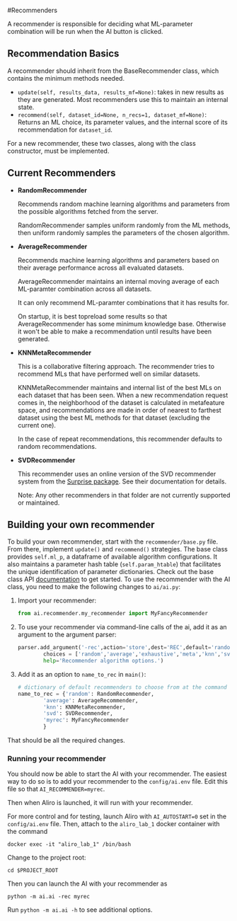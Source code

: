 #Recommenders

A recommender is responsible for deciding what ML-parameter combination will be run when the AI button is clicked. 

## Recommendation Basics

A recommender should inherit from the BaseRecommender class, which contains the minimum methods needed. 

 - `update(self, results_data, results_mf=None)`: takes in new results as they are generated. Most recommenders use this to maintain an internal state. 
 - `recommend(self, dataset_id=None, n_recs=1, dataset_mf=None)`: Returns an ML choice, its parameter values, and the internal score of its recommendation for `dataset_id`.

For a new recommender, these two classes, along with the class constructor, must be implemented. 

## Current Recommenders

 - **RandomRecommender**

    Recommends random machine learning algorithms and parameters from the possible algorithms
    fetched from the server.
 
    RandomRecommender samples uniform randomly from the ML methods, then uniform randomly samples the parameters of the chosen algorithm.

 - **AverageRecommender**
    
    Recommends machine learning algorithms and parameters based on their average performance
    across all evaluated datasets.

    AverageRecommender maintains an internal moving average of each ML-paramter combination across all datasets. 

    It can only recommend ML-paramter combinations that it has results for. 

    On startup, it is best topreload some results so that AverageRecommender has some minimum knowledge base. Otherwise it won't be able to make a recommendation until results have been generated. 

 - **KNNMetaRecommender**
    
    This is a collaborative filtering approach. 
    The recommender tries to recommend MLs that have performed well on similar datasets. 
    
    KNNMetaRecommender maintains and internal list of the best MLs on each dataset that has been seen. 
    When a new recommendation request comes in, the neighborhood of the dataset is calculated in metafeature space, and recommendations are made in order of nearest to farthest dataset using the best ML methods for that dataset (excluding the current one). 
    
    In the case of repeat recommendations, this recommender defaults to random recommendations.

 - **SVDRecommender**

    This recommender uses an online version of the SVD recommender system from the [Surprise package](https://surprise.readthedocs.io/en/stable/matrix_factorization.html).
    See their documentation for details.

    Note: Any other recommenders in that folder are not currently supported or 
    maintained. 

## Building your own recommender

To build your own recommender, start with the `recommender/base.py` file.
From there, implement `update()` and `recommend()` strategies.
The base class provides `self.ml_p`, a dataframe of available algorithm
configurations.
It also maintains a parameter hash table (`self.param_htable`) that facilitates the
unique identification of parameter dictionaries.
Check out the base class API
[documentation](https://epistasislab.github.io/Aliro/api.html) to get started. 
To use the recommender with the AI class, you need to make the following changes to
`ai/ai.py`:

 1. Import your recommender:

    ```python
    from ai.recommender.my_recommender import MyFancyRecommender
    ```

 2. To use your recommender via command-line calls of the ai, add it as an argument
    to the argument parser:

    ```python 
    parser.add_argument('-rec',action='store',dest='REC',default='random',
            choices = ['random','average','exhaustive','meta','knn','svd','myrec'],
            help='Recommender algorithm options.')
    ```

 3. Add it as an option to `name_to_rec` in `main()`:

    ```python 
    # dictionary of default recommenders to choose from at the command line.
    name_to_rec = {'random': RandomRecommender,
            'average': AverageRecommender,
            'knn': KNNMetaRecommender,
            'svd': SVDRecommender,
            'myrec': MyFancyRecommender
            }
    ```

That should be all the required changes. 

### Running your recommender

You should now be able to start the AI with your recommender. 
The easiest way to do so is to add your recommender to the `config/ai.env` file.
Edit this file so that `AI_RECOMMENDER=myrec`.

Then when Aliro is launched, it will run with your recommender. 

For more control and for testing, launch Aliro with `AI_AUTOSTART=0` set in the
`config/ai.env` file. 
Then, attach to the `aliro_lab_1` docker container with the command

    docker exec -it "aliro_lab_1" /bin/bash

Change to the project root:

    cd $PROJECT_ROOT

Then you can launch the AI with your recommender as 

    python -m ai.ai -rec myrec 

Run `python -m ai.ai -h` to see additional options. 
